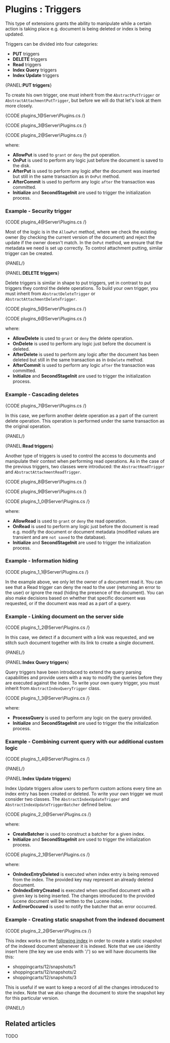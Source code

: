 # Plugins : Triggers

This type of extensions grants the ability to manipulate while a certain action is taking place e.g. document is being deleted or index is being updated.

Triggers can be divided into four categories:    
* **PUT** triggers   
* **DELETE** triggers  
* **Read** triggers   
* **Index Query** triggers   
* **Index Update** triggers    

{PANEL:**PUT triggers**}

To create his own trigger, one must inherit from the `AbstractPutTrigger` or `AbstractAttachmentPutTrigger`, but before we will do that let's look at them more closely.

{CODE plugins_1@Server\Plugins.cs /}

{CODE plugins_3@Server\Plugins.cs /}

{CODE plugins_2@Server\Plugins.cs /}

where:   
* **AllowPut** is used to `grant` or `deny` the put operation.   
* **OnPut** is used to perform any logic just before the document is saved to the disk.   
* **AfterPut** is used to perform any logic after the document was inserted but still in the same transaction as in `OnPut` method.   
* **AfterCommit** is used to perform any logic `after` the transaction was committed.    
* **Initialize** and **SecondStageInit** are used to trigger the initialization process.   

### Example - Security trigger

{CODE plugins_4@Server\Plugins.cs /}

Most of the logic is in the `AllowPut` method, where we check the existing owner (by checking the current version of the document) and reject the update if the owner doesn't match.
In the `OnPut` method, we ensure that the metadata we need is set up correctly. To control attachment putting, similar trigger can be created.

{PANEL/}

{PANEL:**DELETE triggers**}

Delete triggers is similar in shape to put triggers, yet in contrast to put triggers they control the delete operations. To build your own trigger, you must inherit from `AbstractDeleteTrigger` or `AbstractAttachmentDeleteTrigger`.

{CODE plugins_5@Server\Plugins.cs /}

{CODE plugins_6@Server\Plugins.cs /}

where:   
* **AllowDelete** is used to `grant` or `deny` the delete operation.   
* **OnDelete** is used to perform any logic just before the document is deleted.   
* **AfterDelete** is used to perform any logic after the document has been deleted but still in the same transaction as in `OnDelete` method.   
* **AfterCommit** is used to perform any logic `after` the transaction was committed.    
* **Initialize** and **SecondStageInit** are used to trigger the initialization process.   

### Example - Cascading deletes

{CODE plugins_7@Server\Plugins.cs /}

In this case, we perform another delete operation as a part of the current delete operation. This operation is performed under the same transaction as the original operation.

{PANEL/}

{PANEL:**Read triggers**}

Another type of triggers is used to control the access to documents and manipulate their context when performing read operations. As in the case of the previous triggers, two classes were introduced: the `AbstractReadTrigger` and `AbstractAttachmentReadTrigger`.

{CODE plugins_8@Server\Plugins.cs /}

{CODE plugins_9@Server\Plugins.cs /}

{CODE plugins_1_0@Server\Plugins.cs /}

where:   
* **AllowRead** is used to `grant` or `deny` the read operation.   
* **OnRead** is used to perform any logic just before the document is read e.g. modify the document or document metadata (modified values are transient and are `not saved` to the database).     
* **Initialize** and **SecondStageInit** are used to trigger the initialization process.      

### Example - Information hiding

{CODE plugins_1_1@Server\Plugins.cs /}

In the example above, we only let the owner of a document read it. You can see that a Read trigger can deny the read to the user (returning an error to the user) or ignore the read (hiding the presence of the document). You can also make decisions based on whether that specific document was requested, or if the document was read as a part of a query.

### Example - Linking document on the server side

{CODE plugins_1_2@Server\Plugins.cs /}

In this case, we detect if a document with a link was requested, and we stitch such document together with its link to create a single document.

{PANEL/}

{PANEL:**Index Query triggers**}

Query triggers have been introduced to extend the query parsing capabilities and provide users with a way to modify the queries before they are executed against the index. To write your own query trigger, you must inherit from `AbstractIndexQueryTrigger` class.

{CODE plugins_1_3@Server\Plugins.cs /}

where:   
* **ProcessQuery** is used to perform any logic on the query provided.   
* **Initialize** and **SecondStageInit** are used to trigger the the initialization process.    

### Example - Combining current query with our additional custom logic

{CODE plugins_1_4@Server\Plugins.cs /}

{PANEL/}

{PANEL:**Index Update triggers**}

Index Update triggers allow users to perform custom actions every time an index entry has been created or deleted. To write your own trigger we must consider two classes. The `AbstractIndexUpdateTrigger` and `AbstractIndexUpdateTriggerBatcher` defined below.

{CODE plugins_2_0@Server\Plugins.cs /}

where:   
* **CreateBatcher** is used to construct a batcher for a given index.   
* **Initialize** and **SecondStageInit** are used to trigger the initialization process.    

{CODE plugins_2_1@Server\Plugins.cs /}

where:   
* **OnIndexEntryDeleted** is executed when index entry is being removed from the index. The provided key may represent an already deleted document.    
* **OnIndexEntryCreated** is executed when specified document with a given key is being inserted. The changes introduced to the provided lucene document will be written to the Lucene index.    
* **AnErrorOccured** is used to notify the batcher that an error occurred.   

### Example - Creating static snapshot from the indexed document

{CODE plugins_2_2@Server\Plugins.cs /}

This index works on the [following index](http://ayende.com/blog/4530/raven-event-sourcing) in order to create a static snapshot of the indexed document whenever it is indexed. Note that we use identity insert here (the key we use ends with '/') so we will have documents like this:

* shoppingcarts/12/snapshots/1
* shoppingcarts/12/snapshots/2
* shoppingcarts/12/snapshots/3

This is useful if we want to keep a record of all the changes introduced to the index. Note that we also change the document to store the snapshot key for this particular version.   

{PANEL/}

## Related articles

TODO 
